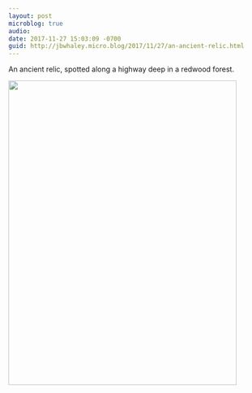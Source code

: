 ```yaml
---
layout: post
microblog: true
audio: 
date: 2017-11-27 15:03:09 -0700
guid: http://jbwhaley.micro.blog/2017/11/27/an-ancient-relic.html
---
```

An ancient relic, spotted along a highway deep in a redwood forest.

<img src="http://www.jarrodwhaley.com/uploads/2017/0e3628aa88.jpg" width="450" height="600" />
